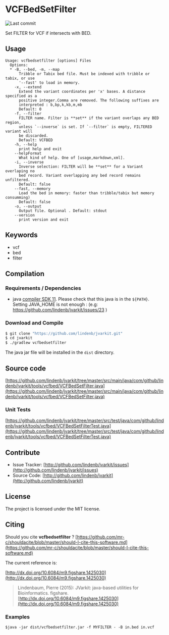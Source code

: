 # VCFBedSetFilter

![Last commit](https://img.shields.io/github/last-commit/lindenb/jvarkit.png)

Set FILTER for VCF if intersects with BED.


## Usage

```
Usage: vcfbedsetfilter [options] Files
  Options:
  * -B, --bed, -m, --map
      Tribble or Tabix bed file. Must be indexed with tribble or tabix, or use 
      '--fast' to load in memory.
    -x, --extend
      Extend the variant coordinates per 'x' bases. A distance specified as a 
      positive integer.Comma are removed. The following suffixes are 
      interpreted : b,bp,k,kb,m,mb
      Default: 0
    -f, --filter
      FILTER name. Filter is **set** if the variant overlaps any BED region, 
      unless `--inverse` is set. If `--filter` is empty, FILTERED variant will 
      be discarded.
      Default: VCFBED
    -h, --help
      print help and exit
    --helpFormat
      What kind of help. One of [usage,markdown,xml].
    -i, --inverse
      Inverse selection: FILTER will be **set** for a Variant overlaping no 
      bed record. Variant overlapping any bed record remains unfiltered.
      Default: false
    --fast, --memory
      Load the bed in memory: faster than tribble/tabix but memory consumming)
      Default: false
    -o, --output
      Output file. Optional . Default: stdout
    --version
      print version and exit

```


## Keywords

 * vcf
 * bed
 * filter


## Compilation

### Requirements / Dependencies

* java [compiler SDK 11](https://jdk.java.net/11/). Please check that this java is in the `${PATH}`. Setting JAVA_HOME is not enough : (e.g: https://github.com/lindenb/jvarkit/issues/23 )


### Download and Compile

```bash
$ git clone "https://github.com/lindenb/jvarkit.git"
$ cd jvarkit
$ ./gradlew vcfbedsetfilter
```

The java jar file will be installed in the `dist` directory.

## Source code 

[https://github.com/lindenb/jvarkit/tree/master/src/main/java/com/github/lindenb/jvarkit/tools/vcfbed/VCFBedSetFilter.java](https://github.com/lindenb/jvarkit/tree/master/src/main/java/com/github/lindenb/jvarkit/tools/vcfbed/VCFBedSetFilter.java)

### Unit Tests

[https://github.com/lindenb/jvarkit/tree/master/src/test/java/com/github/lindenb/jvarkit/tools/vcfbed/VCFBedSetFilterTest.java](https://github.com/lindenb/jvarkit/tree/master/src/test/java/com/github/lindenb/jvarkit/tools/vcfbed/VCFBedSetFilterTest.java)


## Contribute

- Issue Tracker: [http://github.com/lindenb/jvarkit/issues](http://github.com/lindenb/jvarkit/issues)
- Source Code: [http://github.com/lindenb/jvarkit](http://github.com/lindenb/jvarkit)

## License

The project is licensed under the MIT license.

## Citing

Should you cite **vcfbedsetfilter** ? [https://github.com/mr-c/shouldacite/blob/master/should-I-cite-this-software.md](https://github.com/mr-c/shouldacite/blob/master/should-I-cite-this-software.md)

The current reference is:

[http://dx.doi.org/10.6084/m9.figshare.1425030](http://dx.doi.org/10.6084/m9.figshare.1425030)

> Lindenbaum, Pierre (2015): JVarkit: java-based utilities for Bioinformatics. figshare.
> [http://dx.doi.org/10.6084/m9.figshare.1425030](http://dx.doi.org/10.6084/m9.figshare.1425030)


### Examples

```
$java -jar dist/vcfbedsetfilter.jar -f MYFILTER - -B in.bed in.vcf 
```

